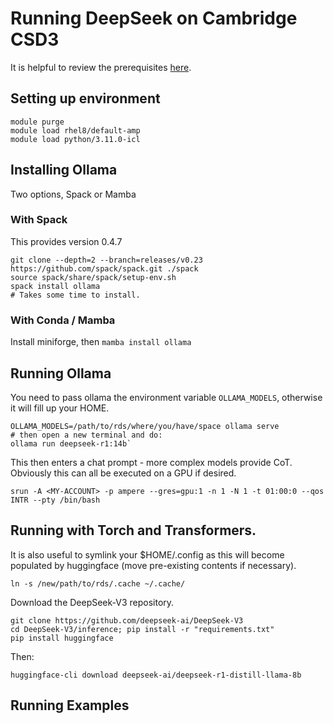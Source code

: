# Running DeepSeek on Cambridge CSD3

It is helpful to review the prerequisites [here](https://dev.to/nodeshiftcloud/a-step-by-step-guide-to-install-deepseek-r1-locally-with-ollama-vllm-or-transformers-44a1). 

## Setting up environment
```
module purge
module load rhel8/default-amp
module load python/3.11.0-icl
```

## Installing Ollama

Two options, Spack or Mamba

### With Spack

This provides version 0.4.7

```
git clone --depth=2 --branch=releases/v0.23 https://github.com/spack/spack.git ./spack
source spack/share/spack/setup-env.sh
spack install ollama
# Takes some time to install.
```

### With Conda / Mamba

Install miniforge, then `mamba install ollama`

## Running Ollama

You need to pass ollama the environment variable `OLLAMA_MODELS`, otherwise it will fill up your HOME.
```
OLLAMA_MODELS=/path/to/rds/where/you/have/space ollama serve
# then open a new terminal and do:
ollama run deepseek-r1:14b`
```
This then enters a chat prompt - more complex models provide CoT. Obviously this can all be executed on a GPU if desired. 

```
srun -A <MY-ACCOUNT> -p ampere --gres=gpu:1 -n 1 -N 1 -t 01:00:0 --qos INTR --pty /bin/bash
```

## Running with Torch and Transformers.

It is also useful to symlink your $HOME/.config as this will become populated by huggingface (move pre-existing contents if necessary). 

```
ln -s /new/path/to/rds/.cache ~/.cache/
```
Download the DeepSeek-V3 repository. 
```
git clone https://github.com/deepseek-ai/DeepSeek-V3
cd DeepSeek-V3/inference; pip install -r "requirements.txt"
pip install huggingface
```

Then: 

`huggingface-cli download deepseek-ai/deepseek-r1-distill-llama-8b`


## Running Examples



